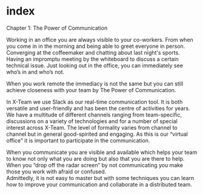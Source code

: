 # index

Chapter 1: The Power of Communication


Working in an office you are always visible to your co-workers. From when you come in in the morning and being able to greet everyone in person. Converging at the coffeemaker and chatting about last night's sports. Having an impromptu meeting by the whiteboard to discuss a certain technical issue. Just looking out in the office, you can immediately see who’s in and who’s not.

When you work remote the immediacy is not the same but you can still achieve closeness with your team by The Power of Communication.

In X-Team we use Slack as our real-time communication tool. It is both versatile and user-friendly and has been the centre of activities for years. We have a multitude of different channels ranging from team-specific, discussions on a variety of technologies and for a number of special interest across X-Team. The level of formality varies from channel to channel but in general good-spirited and engaging. As this is our “virtual office” it is important to participate in the communication.

When you communicate you are visible and available which helps your team to know not only what you are doing but also that you are there to help. When you “drop off the radar screen” by not communicating you make those you work with afraid or confused.  
Admittedly, it is not easy to master but with some techniques you can learn how to improve your communication and collaborate in a distributed team.
